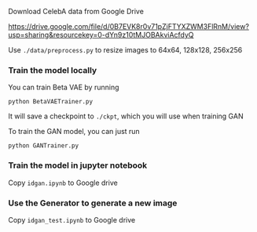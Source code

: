 Download CelebA data from Google Drive

https://drive.google.com/file/d/0B7EVK8r0v71pZjFTYXZWM3FlRnM/view?usp=sharing&resourcekey=0-dYn9z10tMJOBAkviAcfdyQ

Use `./data/preprocess.py` to resize images to 64x64, 128x128, 256x256

### Train the model locally

You can train Beta VAE by running 

```python BetaVAETrainer.py```

It will save a checkpoint to `./ckpt`, which you will use when training GAN

To train the GAN model, you can just run

```python GANTrainer.py```

### Train the model in jupyter notebook

Copy ```idgan.ipynb``` to Google drive

### Use the Generator to generate a new image


Copy ```idgan_test.ipynb``` to Google drive
